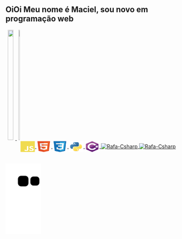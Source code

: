## OiOi Meu nome é Maciel, sou novo em programação web
   
  <div align="center"style="display:flex;width:100%;">
  <a href="https://github.com/Maciel-Jr">
  <img style="width:60%" height="300px" width="45%" src="https://github-readme-stats.vercel.app/api?username=Maciel-Jr&show_icons=true&theme=dracula&include_all_commits=true&count_private=true"/>
  <img style="width:30%;" height="300px" width="45%" src="https://github-readme-stats.vercel.app/api/top-langs/?username=Maciel-Jr&layout=compact&langs_count=7&theme=dracula"/>
  </div>
  <div align="center">
  <img align="center" alt="Rafa-Js" height="30" width="40" src="https://raw.githubusercontent.com/devicons/devicon/master/icons/javascript/javascript-plain.svg">
  <img align="center" alt="Rafa-HTML" height="30" width="40" src="https://raw.githubusercontent.com/devicons/devicon/master/icons/html5/html5-original.svg">
  <img align="center" alt="Rafa-CSS" height="30" width="40" src="https://raw.githubusercontent.com/devicons/devicon/master/icons/css3/css3-original.svg">
  <img align="center" alt="Rafa-Python" height="30" width="40" src="https://raw.githubusercontent.com/devicons/devicon/master/icons/python/python-original.svg">
  <img align="center" alt="Rafa-Csharp" height="30" width="40" src="https://raw.githubusercontent.com/devicons/devicon/master/icons/csharp/csharp-original.svg"> 
  <img align="center" alt="Rafa-Csharp" height="30" width="40" src="https://cdn.jsdelivr.net/gh/devicons/devicon/icons/mongodb/mongodb-original-wordmark.svg"> 
  <img align="center" alt="Rafa-Csharp" height="30" width="40" src="https://cdn.jsdelivr.net/gh/devicons/devicon/icons/mysql/mysql-plain-wordmark.svg">
  </div>
  <br>
  
  ![Snake animation](https://github.com/Maciel-Jr/Maciel-Jr/blob/output/github-contribution-grid-snake.svg)
